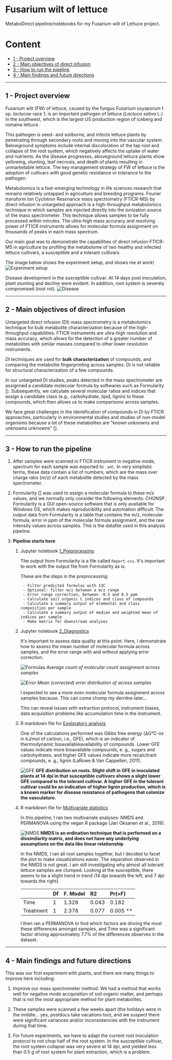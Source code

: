 # Fusarium wilt of lettuce

MetaboDirect pipeline/notebooks for my Fusarium wilt of Lettuce project.

# Content

- [1 - Project overview](#1---project-overview)
- [2 - Main objectives of direct infusion](#2---main-objectives-of-direct-infusion)
- [3 - How to run the pipeline](#3---how-to-run-the-pipeline)
- [4 - Main findings and future directions](#4---main-findings-and-future-directions)

---
## 1 - Project overview

Fusarium wilt (FW) of lettuce, caused by the fungus *Fusarium oxysporum* f. sp. *lactucae* race 1, is an important pathogen of lettuce (*Lactuca sativa* L.) in the southwest, which is the largest US production region of iceberg and romaine lettuce.

This pathogen is seed- and soilborne, and infects lettuce plants by penetrating through secondary roots and moving into the vascular system. Belowground symptoms include internal discoloration of the tap root and collapse of the root system, which negatively affects the uptake of water and nutrients. As the disease progresses, aboveground lettuce plants show yellowing, stunting, leaf necrosis, and death of plants resulting in unmarketable lettuce. The key management strategy of FW of lettuce is the adoption of cultivars with good genetic resistance or tolerance to the pathogen.


Metabolomics is a fast-emerging technology in life sciences research that remains relatively untapped in agriculture and breeding programs. Fourier transform Ion Cyclotron Resonance mass spectrometry (FTICR-MS) by direct infusion in untargeted approach is a high-throughput metabolomics technique in which samples are injected directly into the ionization source of the mass spectrometer. This technique allows samples to be fully processed within minutes. The ultra-high mass accuracy and resolving power of FTICR instruments allows for molecular formula assignment on thousands of peaks in each mass spectrum.


Our main goal was to demonstrate the capabilities of direct infusion FTICR-MS in agriculture by profiling the metabolome of two healthy and infected lettuce cultivars, a susceptible and a tolerant cultivars.


The image below shows the experiment setup, and shows me at work!
![Experiment setup](./images/experiment_setup.png)

Disease development in the susceptible cultivar. At 14 days post inoculation, plant stunting and decline were evident. In addition, root system is severely compromised (root rot).
![Disease](./images/disease_progress.png)


---
## 2 - Main objectives of direct infusion

Untargeted direct infusion (DI) mass spectrometry is a metabolomics technique for bulk metabolite characterization because of the high-throughput capabilities. FTICR instruments are ultra-high resolution and mass accuracy, which allows for the detection of a greater number of metabolites with similar masses compared to other lower resolution instruments.

DI techniques are used for **bulk characterization** of compounds, and comparing the metabolite fingerprinting across samples. DI is not reliable for structural characterization of a few compounds.

In our untargeted DI studies, peaks detected in the mass spectrometer are assignned a candidate molecular formula by softwares such as Formularity []. Subsequently, we calculate several molecular ratios and indices that assign a candidate class (e.g., carbohydrate, lipid, lignin) to these compounds, which then allows us to make comparisons across samples.

We face great challenges in the identification of compounds in DI by FTICR approaches, particularly in environmental studies and studies of non-model organisms because a lot of these metabolites are "known unknowns and unknowns unknowns" [].

---
## 3 - How to run the pipeline

1. After samples were scanned in FTICR instrument in negative mode, spectrum for each sample was exported to `.xml`. In very simplistic terms, these data contain a list of numbers, which are the mass over charge ratio (m/z) of each metabolite detected by the mass spectrometer.

2. Formularity [] was used to assign a molecular formula to these m/z values, and we normally only consider the following elements: CHONSP. Formularity is a GUI open-source software that is only available for Windows OS, which makes reproducibility and automation difficult. The output data from Formularity is a table that contains the m/z, molecular formula, error in ppm of the molecular formula assignment, and the raw intensity values across samples. This is the datafile used in this analysis pipeline.

3. **Pipeline starts here**

    1. Jupyter notebook [1_Preprocessing](./1_Preprocessing.ipynb).

        The output from Formularity is a file called `Report.csv`. It's important to work with the output file from Formularity as is.

        These are the steps in the preprocessing:

            - Filter predicted formulas with 13C
            - Optional: filter m/z between a m/z range
            - Error range correction, between -0.5 and 0.5 ppm
            - Calculate soil organic C indices and class of compounds
            - Calculate a summary output of elemental and class composition per sample
            - Calculate a summary output of median and weighted mean of indices per sample
            - Make matrix for downstream analyses

    2. Jupyter notebook [2_Diagnostics](./2_Diagnostics.ipynb)

        It's important to assess data quality at this point. Here, I demonstrate how to assess the mean number of molecular formula across samples, and the error range with and without applying error correction.

        ![Formulas](./images/stats_formula_per_sample.png)
        *Average count of molecular count assignment across samples*

        ![Error](./images/error_distribution_per_sample.png)
        *Mean (corrected) error distribution of across samples*

        I expected to see a more even molecular formula assignment across samples because. This can come chomp my derrière later...

         This can reveal issues with extraction protocol, instrument biases, data acquisition problems like accumulation time in the instrument.

    3. R markdown file for [Exploratory analysis](./3_Exploratory.Rmd)

        One of the calculations performed was Gibbs free energy (ΔG°C-ox in kJ/mol of carbon, i.e., GFE), which is an indicator of thermodynamic bioavailableavailability of compounds. Lower GFE values indicate more bioavailable compounds, e. g., sugars and carbohydrates, and higher GFE values indicate more recalcitrant compounds, e. g., lignin (LaRowe & Van Cappellen, 2011).

        ![GFE](./images/density_GFE_root.png)
        **GFE distribution on roots. Slight shift in GFE in inoculated plants at 14 dpi in that susceptible cultivars shows a slight lower GFE compared to the tolerant cultivar. A higher GFE in the tolerant cultivar could be an indication of higher lignin production, which is a known marker for disease resistance of pathogens that colonize the vasculature.**

    4. R markdown file for [Multivariate statistics](./4_Statistics.Rmd)

        In this pipeline, I ran two multivariate analyses: NMDS and PERMANOVA using the vegan R package (Jari Oksanen et al., 2019).

        ![NMDS](./images/nmds_root.png)
        **NMDS is an ordination technique that is performed on a dissimilarity matrix, and does not have any underlying assumptions on the data like linear relationship**

        In the NMDS, I ran all root samples together, but I decided to facet the plot to make visualizations easier. The separation observed in the NMDS is not great. I am still investigating why almost all tolerant lettuce samples are clumped. Looking at the susceptible, there seems to be a slight trend in trend (14 dpi towards the left, and 7 dpi towards the right).

        |               | Df  | F. Model |  R2   | Pr(>F) |  
        | :-------      | :-- | :------- | :---- | :----- |  
        | Time          |  1  |   1.328  | 0.043 |  0.182 |   
        | Treatment     |  1  |   2.378  | 0.077 |  0.005 **|    

        I then ran a PERMANOVA to find which factors are driving the most these differences amongst samples, and Time was a significant factor driving approximately 7.7% of the differences observes in the dataset.

---
## 4 - Main findings and future directions

This was our first experiment with plants, and there are many things to improve here including:

1. Improve our mass spectrometer method. We had a method that works well for negative mode accquisition of soil organic matter, and perhaps that is not the most appropriate method for plant metabolites.

2. These samples were scanned a few weeks apart (the holidays were in the middle... yes, postdocs take vacations too), and we suspect there were significant variances and/or inconsistencies with the instrument during that time.

3. For future experiments, we have to adapt the current root inoculation protocol to not chop half of the root system. In the susceptible cultivar, the root system collapse was very severe at 14 dpi, and yielded less than 0.5 g of root system for plant extraction, which is a problem.
